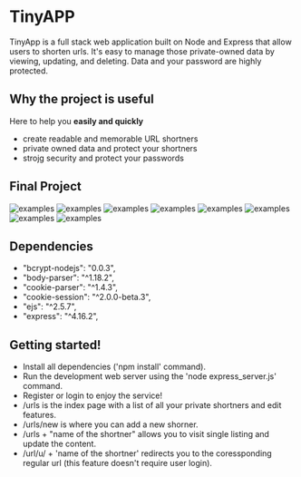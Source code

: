 # TinyAPP
TinyApp is a full stack web application built on Node and Express that allow users to shorten urls.
It's  easy to manage those private-owned data by viewing, updating, and deleting.
Data and your password are highly protected.

## Why the project is useful
Here to help you **easily and quickly**
* create readable and memorable URL shortners
* private owned data and protect your shortners
* strojg security and protect your passwords

## Final Project
![examples](https://gist.githubusercontent.com/GrinJessie/eb53c8c4fd99a406c92b756edc884eb5/raw/f575eb2806ba953e1db5d03be7e3572d31c71683/Demo1.PNG)
![examples](https://gist.githubusercontent.com/GrinJessie/eb53c8c4fd99a406c92b756edc884eb5/raw/f575eb2806ba953e1db5d03be7e3572d31c71683/Demo2.PNG)
![examples](https://gist.githubusercontent.com/GrinJessie/eb53c8c4fd99a406c92b756edc884eb5/raw/f575eb2806ba953e1db5d03be7e3572d31c71683/Demo3.PNG)
![examples](https://gist.githubusercontent.com/GrinJessie/eb53c8c4fd99a406c92b756edc884eb5/raw/f575eb2806ba953e1db5d03be7e3572d31c71683/Demo4.PNG)
![examples](https://gist.githubusercontent.com/GrinJessie/eb53c8c4fd99a406c92b756edc884eb5/raw/f575eb2806ba953e1db5d03be7e3572d31c71683/Demo5.PNG)
![examples](https://gist.githubusercontent.com/GrinJessie/eb53c8c4fd99a406c92b756edc884eb5/raw/f575eb2806ba953e1db5d03be7e3572d31c71683/Demo6.PNG)
![examples](https://gist.githubusercontent.com/GrinJessie/eb53c8c4fd99a406c92b756edc884eb5/raw/f575eb2806ba953e1db5d03be7e3572d31c71683/Demo7.PNG)
![examples](https://gist.githubusercontent.com/GrinJessie/eb53c8c4fd99a406c92b756edc884eb5/raw/f575eb2806ba953e1db5d03be7e3572d31c71683/Demo8.PNG)

## Dependencies
   * "bcrypt-nodejs": "0.0.3",
   * "body-parser": "^1.18.2",
   * "cookie-parser": "^1.4.3",
   * "cookie-session": "^2.0.0-beta.3",
   * "ejs": "^2.5.7",
   * "express": "^4.16.2",

## Getting started!
- Install all dependencies ('npm install' command).
- Run the development web server using the 'node express_server.js' command.
- Register or login to enjoy the service!
- /urls is the index page with a list of all your private shortners and edit features.
- /urls/new is where you can add a new shorner.
- /urls + "name of the shortner" allows you to visit single listing and update the content.
- /url/u/ + 'name of the shortner' redirects you to the coressponding regular url (this feature doesn't require user login).



